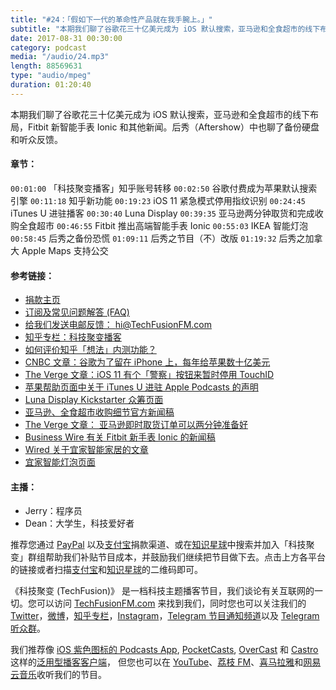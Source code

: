 ```yaml
---
title: "#24：「假如下一代的革命性产品就在我手腕上。」"
subtitle: "本期我们聊了谷歌花三十亿美元成为 iOS 默认搜索，亚马逊和全食超市的线下布局，Fitbit 新智能手表 Ionic 和其他新闻。后秀（Aftershow）中也聊了备份硬盘和听众反馈。"
date: 2017-08-31 00:30:00
category: podcast
media: "/audio/24.mp3"
length: 88569631 
type: "audio/mpeg"
duration: 01:20:40
---
```


本期我们聊了谷歌花三十亿美元成为 iOS 默认搜索，亚马逊和全食超市的线下布局，Fitbit 新智能手表 Ionic 和其他新闻。后秀（Aftershow）中也聊了备份硬盘和听众反馈。

#### 章节：
```00:01:00``` 「科技聚变播客」知乎账号转移
```00:02:50``` 谷歌付费成为苹果默认搜索引擎
```00:11:18``` 知乎新功能
```00:19:23``` iOS 11 紧急模式停用指纹识别
```00:24:45``` iTunes U 进驻播客
```00:30:40``` Luna Display
```00:39:35``` 亚马逊两分钟取货和完成收购全食超市
```00:46:55``` Fitbit 推出高端智能手表 Ionic
```00:55:03``` IKEA 智能灯泡
```00:58:45``` 后秀之备份恐慌
```01:09:11``` 后秀之节目（不）改版 
```01:19:32``` 后秀之加拿大 Apple Maps 支持公交

#### 参考链接：
- [捐款主页](https://techfusionfm.com/donate)
- [订阅及常见问题解答 (FAQ)](https://techfusionfm.com/faq)
- [给我们发送电邮反馈： hi@TechFusionFM.com](mailto:hi@techfusionfm.com)
- [知乎专栏：科技聚变播客](https://zhuanlan.zhihu.com/TechFusion)
- [如何评价知乎「想法」内测功能？](https://www.zhihu.com/question/64218326/)
- [CNBC 文章：谷歌为了留在 iPhone 上，每年给苹果数十亿美元](https://www.cnbc.com/2017/08/14/google-paying-apple-3-billion-to-remain-default-search--bernstein.html)
- [The Verge 文章：iOS 11 有个「警察」按钮来暂时停用 TouchID](https://www.theverge.com/2017/8/17/16161758/ios-11-touch-id-disable-emergency-services-lock)
- [苹果帮助页面中关于 iTunes U 进驻 Apple Podcasts 的声明](http://help.apple.com/itunesu/sitemanager/#/itu833e41946)
- [Luna Display Kickstarter 众筹页面](https://www.kickstarter.com/projects/767721702/luna-display)
- [亚马逊、全食超市收购细节官方新闻稿](http://phx.corporate-ir.net/phoenix.zhtml?c=176060&p=irol-newsArticle&ID=2295514)
- [The Verge 文章： 亚马逊即时取货订单可以两分钟准备好](https://www.theverge.com/2017/8/15/16150486/amazon-instant-pickup-retail-two-minutes)
- [Business Wire 有关 Fitbit 新手表 Ionic 的新闻稿](http://www.businesswire.com/news/home/20170828005492/en/)
- [Wired 关于宜家智能家居的文章](https://www.wired.com/story/ikea-smart-home/)
- [宜家智能灯泡页面](http://www.ikea.com/us/en/catalog/categories/departments/lighting/36812//)


#### 主播：
- Jerry：程序员
- Dean：大学生，科技爱好者

推荐您通过 [PayPal](https://paypal.me/techfusionfm/5) 以及[支付宝](HTTPS://QR.ALIPAY.COM/FKX09288AJOENI0MVZXM12)捐款渠道、或在[知识星球](https://www.xiaomiquan.com)中搜索并加入「科技聚变」群组帮助我们补贴节目成本，并鼓励我们继续把节目做下去。点击上方各平台的链接或者扫描[支付宝](https://techfusionfm.com/images/QR.JPG)和[知识星球](https://t.zsxq.com/IEmEM3f)的二维码即可。

《科技聚变 (TechFusion)》 是一档科技主题播客节目，我们谈论有关互联网的一切。您可以访问 [TechFusionFM.com](https://TechFusionFM.com) 来找到我们，同时您也可以关注我们的 [Twitter](http://twitter.com/TechFusionFM)，[微博](http://weibo.com/TechFusionFM)，[知乎专栏](https://zhuanlan.zhihu.com/TechFusion)，[Instagram](http://instagram.com/TechFusionFM)，[Telegram 节目通知频道](https://t.me/TechFusionFM)以及 [Telegram 听众群](https://t.me/TechFusionChat)。

我们推荐像 [iOS 紫色图标的 Podcasts App](https://itunes.apple.com/cn/podcast/id1202658654), [PocketCasts](http://pca.st/podcast/28fcd200-cc7c-0134-10da-25324e2a541d), [OverCast](https://overcast.fm) 和 [Castro](http://supertop.co/castro/) 这样的[泛用型播客客户端](https://techfusionfm.com/faq)， 但您也可以在 [YouTube](https://www.youtube.com/channel/UC6uvHf21Tjm5lepw6P2Ki-Q)、[荔枝 FM](https://www.lizhi.fm/1494013/)、[喜马拉雅](http://www.ximalaya.com/72456289/album/6648521)和[网易云音乐](http://music.163.com/#/djradio?id=347498120)收听我们的节目。